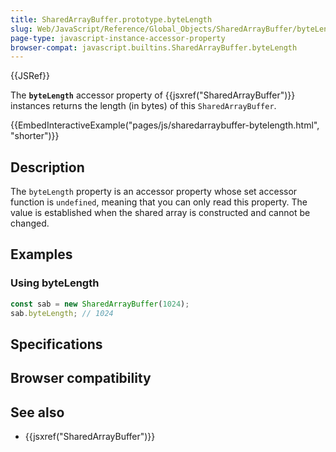 ```yaml
---
title: SharedArrayBuffer.prototype.byteLength
slug: Web/JavaScript/Reference/Global_Objects/SharedArrayBuffer/byteLength
page-type: javascript-instance-accessor-property
browser-compat: javascript.builtins.SharedArrayBuffer.byteLength
---
```


{{JSRef}}

The **`byteLength`** accessor property of {{jsxref("SharedArrayBuffer")}} instances returns the length (in bytes) of this `SharedArrayBuffer`.

{{EmbedInteractiveExample("pages/js/sharedarraybuffer-bytelength.html", "shorter")}}

## Description

The `byteLength` property is an accessor property whose set accessor function is `undefined`, meaning that you can only read this property. The value is established when the shared array is constructed and cannot be changed.

## Examples

### Using byteLength

```js
const sab = new SharedArrayBuffer(1024);
sab.byteLength; // 1024
```

## Specifications



## Browser compatibility



## See also

- {{jsxref("SharedArrayBuffer")}}
